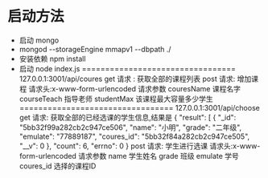 # 启动方法
*  启动 mongo
*  mongod  --storageEngine mmapv1 --dbpath ./
*  安装依赖 npm install 
*  启动 node index.js
=================================
127.0.0.1:3001/api/coures
get 请求 : 获取全部的课程列表
post 请求: 增加课程
请求头:x-www-form-urlencoded
请求参数
couresName 课程名字
courseTeach 指导老师
studentMax 该课程最大容量多少学生
=================================
127.0.0.1:3001/api/choose
get 请求: 获取全部的已经选课的学生信息,结果是
{
    "result": [
        {
            "_id": "5bb32f99a282cb2c947ce506",
            "name": "小明",
            "grade": "二年级",
            "emulate": "77889187",
            "coures_id": "5bb32f84a282cb2c947ce505",
            "__v": 0
        },
    "count": 6,
    "errno": 0
}
post 请求: 学生进行选课
请求头:x-www-form-urlencoded
请求参数
name 学生姓名
grade 班级
emulate 学号
coures_id 选择的课程ID

